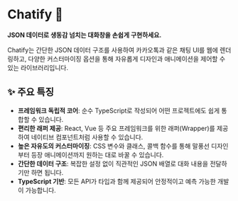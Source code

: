 # Chatify 💬


**JSON 데이터로 생동감 넘치는 대화창을 손쉽게 구현하세요.**

Chatify는 간단한 JSON 데이터 구조를 사용하여 카카오톡과 같은 채팅 UI를 웹에 렌더링하고, 다양한 커스터마이징 옵션을 통해 자유롭게 디자인과 애니메이션을 제어할 수 있는 라이브러리입니다.

## ✨ 주요 특징

* **프레임워크 독립적 코어**: 순수 TypeScript로 작성되어 어떤 프로젝트에도 쉽게 통합할 수 있습니다.
* **편리한 래퍼 제공**: React, Vue 등 주요 프레임워크를 위한 래퍼(Wrapper)를 제공하여 네이티브 컴포넌트처럼 사용할 수 있습니다.
* **높은 자유도의 커스터마이징**: CSS 변수와 클래스, 콜백 함수를 통해 말풍선 디자인부터 등장 애니메이션까지 원하는 대로 바꿀 수 있습니다.
* **간단한 데이터 구조**: 복잡한 설정 없이 직관적인 JSON 배열로 대화 내용을 전달하기만 하면 됩니다.
* **TypeScript 기반**: 모든 API가 타입과 함께 제공되어 안정적이고 예측 가능한 개발이 가능합니다.
